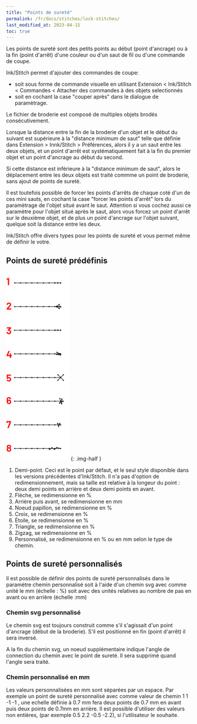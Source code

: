 ```yaml
---
title: "Points de sureté"
permalink: /fr/docs/stitches/lock-stitches/
last_modified_at: 2023-04-15
toc: true
---
```

Les points de sureté sont des petits points au début (point d'ancrage) ou à la fin (point d'arrêt)  d'une couleur ou d'un saut de fil ou d'une commande de coupe.

Ink/Stitch permet d'ajouter des commandes de coupe:

* soit sous forme de commande visuelle en utilisant Extension < Ink/Stitch < Commandes < Attacher des commandes à des objets selectionnés
* soit en cochant la case "couper après" dans le dialogue de paramètrage.
  
Le fichier de broderie est composé de multiples objets brodés consécutivement.

Lorsque la distance entre la fin de la broderie d'un objet et le début du suivant est supérieure à la "distance minimum de saut" telle que définie dans Extension > Innk/Stitch > Préférences, alors il y a un saut entre les deux objets, et un point d'arrêt est systématiquement fait à la fin du premier objet et un point d'ancrage au début du second. 

Si cette distance est inférieure à la "distance minimum de saut", alors le déplacement entre les deux objets est traité commme un point de broderie, sans ajout de points de sureté. 

Il est toutefois possible de forcer les points d'arrêts de chaque coté d'un de ces mini sauts, en cochant la case "forcer les points d'arrêt" lors du paramètrage de l'objet situé avant le saut. Attention si vous cochez aussi ce paramètre pour l'objet situé après le saut, alors vous forcez un point d'arrêt sur le deuxième  objet, et de plus un point d'ancrage sur l'objet suivant, quelque soit la distance entre les deux.


Ink/Stitch offre divers types pour les points de sureté et vous permet même de définir le votre.

## Points de sureté prédéfinis

![Variantes de points de sureté](/assets/images/docs/lock-stitches.png)
{: .img-half }

1. Demi-point. Ceci est le point par défaut, et le seul style disponible dans les versions précédentes d'Ink/Stitch. Il n'a pas d'option de redimensionnement, mais sa taille est relative à la longeur du point : deux demi points en arrière et deux demi points en avant.
2. Flèche, se redimensionne  en %
3. Arrière puis avant, se redimensionne  en mm
5. Noeud papillon, se redimensionne  en %
6. Croix, se redimensionne  en %
7. Étoile, se redimensionne  en %
8. Triangle, se redimensionne  en %
9. Zigzag, se redimensionne  en %
10. Personnalisé, se redimensionne  en % ou en mm selon le type de chemin.

## Points de sureté personnalisés

Il est possible de définir des points de sureté personnalisés  dans le paramètre chemin personnalisé soit à l'aide d'un chemin svg avec comme unité le mm (échelle : %) soit avec des unités relatives au nombre de pas en avant ou en arrière (échelle :mm)



### Chemin svg personnalisé

Le chemin svg est toujours construit comme s'il s'agissait d'un point d'ancrage (début de la broderie). S'il est positionné en fin (point d'arrêt) il sera inversé.

A la fin du chemin svg, un noeud supplémentaire indique l'angle de connection du chemin avec le point de sureté. Il sera supprimé quand l'angle sera traité.



### Chemin personnalisé en mm

Les valeurs personnalisées en mm sont séparées par un espace. Par exemple un point de sureté personnalisé avec comme valeur de chemin
1 1 -1 -1 , une echelle définie à 0.7 mm  fera deux points de 0.7 mm en avant puis deux points de 0.7mm en arrière.
Il est possible d'utiliser des valeurs non entières, (par exemple 0.5 2.2 -0.5 -2.2), si l'utilisateur le souhaite.
